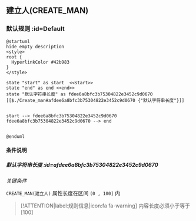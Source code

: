 ## 建立人(CREATE_MAN) <!-- {docsify-ignore-all} -->

   

### 默认规则 :id=Default

```plantuml
@startuml
hide empty description
<style>
root {
  HyperlinkColor #42b983
}
</style>

state "start" as start  <<start>>
state "end" as end <<end>>
state "默认字符串长度" as fdee6a8bfc3b75304822e3452c9d0670 [[$./Create_man#afdee6a8bfc3b75304822e3452c9d0670 {"默认字符串长度"}]]


start --> fdee6a8bfc3b75304822e3452c9d0670 
fdee6a8bfc3b75304822e3452c9d0670 --> end 


@enduml
```

#### 条件说明

##### 默认字符串长度 :id=afdee6a8bfc3b75304822e3452c9d0670


*关键条件*


`CREATE_MAN(建立人)` 属性长度在区间 `(0 , 100]` 内

> [!ATTENTION|label:规则信息|icon:fa fa-warning]
> 内容长度必须小于等于[100]







